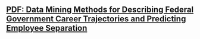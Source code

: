 ## **[PDF: Data Mining Methods for Describing Federal Government Career Trajectories and Predicting Employee Separation](https://kimberlyhwaldron.github.io/HealyKimberly-et-al_FedHR_Classification-Mining/)**
